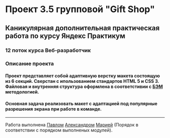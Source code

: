 # Проект 3.5 групповой  "Gift Shop"
## Каникулярная дополнительная практическая работа по курсу Яндекс Практикум
### 12 поток курса Веб-разработчик
### Описание проекта
#### Проект представляет собой адаптивную верстку макета состоящую из 6 секций. Сверстан с ипользованием стандартов HTML 5 и CSS 3. Файловая и внутренняя структура оформлена в соответстивии с [БЭМ](https://ru.bem.info/ "Я Yandex!") методологией.
#### Основная задача реализовать макет с адаптацией под популярные разрешения экрана при работе в команде.
------
Работа выполнена [Павлом](https://app.slack.com/team/UTMEDHKBM) [Александром](https://app.slack.com/team/UTL4YQS0J) [Марией](https://app.slack.com/team/UTMECNLHZ) (Порядок в соответствии с порядком выполненых модулей).
